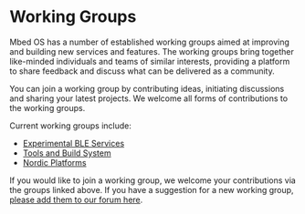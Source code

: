 # Working Groups

Mbed OS has a number of established working groups aimed at improving and building new services and features. The working groups bring together like-minded individuals and teams of similar interests, providing a platform to share feedback and discuss what can be delivered as a community.

You can join a working group by contributing ideas, initiating discussions and sharing your latest projects. We welcome all forms of contributions to the working groups.

Current working groups include:
* [Experimental BLE Services](https://github.com/ARMmbed/mbed-os-experimental-ble-services/discussions)
* [Tools and Build System](https://github.com/ARMmbed/mbed-tools/discussions)
* [Nordic Platforms](https://github.com/ARMmbed/mbed-os-wg-nordic-platforms/discussions)

If you would like to join a working group, we welcome your contributions via the groups linked above. If you have a suggestion for a new working group, [please add them to our forum here](https://forums.mbed.com/t/mbed-os-working-groups/11730).
